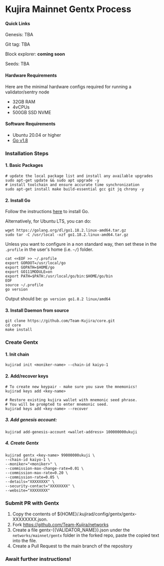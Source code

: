# Kujira Mainnet Gentx Process
#### Quick Links
Genesis: TBA

Git tag: TBA

Block explorer: **coming soon**

Seeds: TBA

#### Hardware Requirements
Here are the minimal hardware configs required for running a validator/sentry node
 - 32GB RAM
 - 4vCPUs
 - 500GB SSD NVME

#### Software Requirements
- Ubuntu 20.04 or higher
- [Go v1.8](https://golang.org/doc/install)

### Installation Steps
#### 1. Basic Packages
```bash:
# update the local package list and install any available upgrades 
sudo apt-get update && sudo apt upgrade -y 
# install toolchain and ensure accurate time synchronization 
sudo apt-get install make build-essential gcc git jq chrony -y
```

#### 2. Install Go
Follow the instructions [here](https://golang.org/doc/install) to install Go.

Alternatively, for Ubuntu LTS, you can do:
```bash:
wget https://golang.org/dl/go1.18.2.linux-amd64.tar.gz
sudo tar -C /usr/local -xzf go1.18.2.linux-amd64.tar.gz
```

Unless you want to configure in a non standard way, then set these in the `.profile` in the user's home (i.e. `~/`) folder.

```bash:
cat <<EOF >> ~/.profile
export GOROOT=/usr/local/go
export GOPATH=$HOME/go
export GO111MODULE=on
export PATH=$PATH:/usr/local/go/bin:$HOME/go/bin
EOF
source ~/.profile
go version
```
Output should be: `go version go1.8.2 linux/amd64`

#### 3. Install Daemon from source
```bash:
git clone https://github.com/Team-Kujira/core.git
cd core
make install
```

### Create Gentx
#### 1. Init chain
```bash:
kujirad init <moniker-name> --chain-id kaiyo-1
```

#### 2. Add/recover keys
```bash:
# To create new keypair - make sure you save the mnemonics!
kujirad keys add <key-name> 

# Restore existing kujira wallet with mnemonic seed phrase. 
# You will be prompted to enter mnemonic seed. 
kujirad keys add <key-name> --recover
```

##### 3. Add genesis account:
```
kujirad add-genesis-account <wallet-address> 100000000ukuji
```

##### 4. Create Gentx
```
kujirad gentx <key-name> 99000000ukuji \
--chain-id kaiyo-1 \
--moniker="<moniker>" \
--commission-max-change-rate=0.01 \
--commission-max-rate=0.20 \
--commission-rate=0.05 \
--details="XXXXXXXX" \
--security-contact="XXXXXXXX" \
--website="XXXXXXXX"
```

### Submit PR with Gentx
1. Copy the contents of ${HOME}/.kujirad/config/gentx/gentx-XXXXXXXX.json.
2. Fork https://github.com/Team-Kujira/networks
3. Create a file gentx-{{VALIDATOR_NAME}}.json under the `networks/mainnet/gentx` folder in the forked repo, paste the copied text into the file.
4. Create a Pull Request to the main branch of the repository

### Await further instructions!
